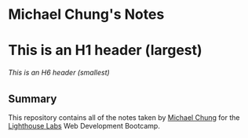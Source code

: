 # Michael Chung's Notes

# This is an H1 header (largest)
###### This is an H6 header (smallest)

## Summary

This repository contains all of the notes taken by [Michael Chung](https://github.com/MichaelChung123) for the [Lighthouse Labs](https://lighthouselabs.ca/) Web Development Bootcamp.
